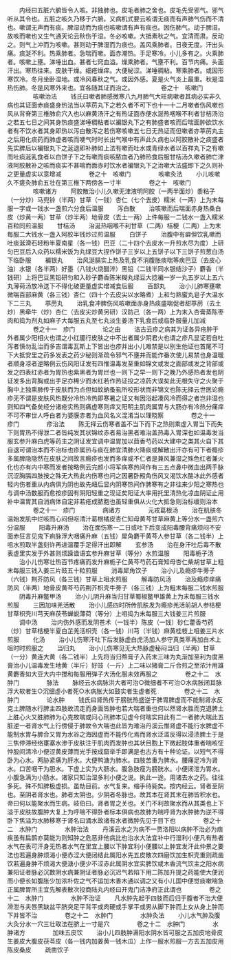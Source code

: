 <!-- { "loadSidebar": true } -->
　　内经曰五脏六腑皆令人咳。非独肺也。皮毛者肺之舍也。皮毛先受邪气。邪气听从其令也。五脏之咳久乃移于六腑。又病机式要云咳谓无痰而有声肺气伤而不清也。嗽谓无声而有痰。脾湿动而为痰也咳嗽谓有声有痰也。因伤肺气。动于脾湿。故咳而嗽也又生气通天论云秋伤于湿。冬必咳嗽。大抵素秋之气。宜清而肃。反动之。则气上冲而为咳嗽。甚则动于脾湿而为痰也。盖风乘肺者。日夜无度。汗出头痛。痰涎不利。热乘肺者。急喘而嗽。面赤潮热。手足寒冷。小儿多有之。火乘肺者。咳嗽上壅。涕唾出血。甚者七窍血溢。燥乘肺者。气壅不利。百节内痛。头面汗出。寒热往来。皮肤干燥。细疮燥痒。大便秘涩。涕唾稠粘。寒乘肺者。或因形寒饮冷。冬月坐卧湿地。或冷风春秋之气。或因外感。夏是火气炎上最重。秋是湿热伤肺。冬是风寒外来也。宜各随其证而治之。
　　
　　卷之十　咳嗽门
　　
　　咳嗽治法
　　钱氏曰嗽者肺感微寒八九月肺气大旺病嗽者其病必实非久病也其证面赤痰盛身热法当以葶苈丸下之若久者不可下也十一十二月嗽者伤风嗽也风从背脊第三椎肺俞穴入也以麻黄汤汗之有热证面赤便水涎热咽喉不利者甘桔汤治之若五七日之间其身热痰盛涕唾稠粘者以褊银丸下之有肺盛者咳而后喘面肿欲饮水者有不饮水者其身即热以泻白散泻之若伤寒咳嗽五七日无热证而但嗽者亦葶苈丸主之后用化痰药而肺虚者咳而哽气时时长出气喉中有声此久病也以阿胶散补之痰盛者先实脾后以褊银丸下之涎退即补肺如上法有嗽而吐水或青绿水者以百祥丸下之有嗽而吐痰涎乳食者以白饼子下之有嗽而痰咳脓血者乃肺热食后服甘桔汤久嗽者肺亡津液阿胶散补之咳而痰实不甚喘而面赤时饮水者褊银丸下之治嗽大法盛即下之久则补之更量虚实以意增减
　　
　　卷之十　咳嗽门
　　
　　咳嗽灸法
　　小儿咳嗽久不瘥灸肺俞五壮在第三椎下两傍各一寸半
　　
　　卷之十　咳嗽门
　　
　　咳嗽诸方
　　阿胶散治小儿久嗽无津液明阿胶（一两半面炒）黍粘子（一分炒）马兜铃（半两）甘草（一钱）杏仁（七个去皮）糯米（一两）上为末每服一字或一钱水一盏煎六分食后温服
　　泻白散
　　治咳嗽而后喘面赤身热桑白皮（炒黄一两）甘草（炒半两）地骨皮（去土一两）上件每服一二钱水一盏入糯米百粒同煎温服
　　甘桔汤
　　治涎热咽喉不利甘草（二两）桔梗（二两）上为末每服二大钱水一盏入阿胶半钱炒过煎温服
　　白饼子
　　治腹中有癖但饮乳嗽而吐痰涎滑石轻粉半夏南星（各一钱）巴豆（二十四个去皮水一升煎水尽为度）上研匀巴豆后入众药以糯米饭为丸绿豆大捏作饼子三岁以上五饼子以下三饼子煎葱白汤下临卧服
　　褊银丸
　　治风涎膈实上热及乳食不消腹胀痰喘等疾巴豆（去皮心油）水银（各半两）好墨（八钱火烧醋淬）黑铅（二钱半同水银结沙子）麝香（半钱研）上将巴豆黑铅研匀和入砂子麝香陈米糊丸绿豆大捻褊一岁一丸五岁以上五六丸薄荷汤放冷送下不得化破更量虚实增减食后服
　　百部丸
　　治小儿肺寒壅嗽微喘百部麻黄（各三钱）杏仁（四十个去皮尖以水略煮）上和匀熟蜜丸皂子大温水下二三丸
　　葶苈丸
　　治乳食冲脾伤风咳嗽面赤身热痰盛喘促者甜葶苈（去土炒）黑牵牛（炒）杏仁（去皮尖炒黄另研）汉防己（各一两）上为末入杏膏蒸陈枣肉和捣为剂丸如麻子大每服五丸至七丸淡生姜汤下乳食后或临卧服量儿加减
　　
　　卷之十一　疹门
　　
　　论之由
　　洁古云疹之病其为证各异疮肿于外者属少阳相火也谓之小红靥行皮肤之中不出者属少阴君火也谓之疹凡显证若自吐泻者慎勿乱治而多吉谓毒瓦斯上下皆出也疹并出小儿难禁是以别生他证也首尾不可下大抵安里之药多发表之药少秘则渐疏令邪气不壅并而能作番次使儿易禁也身温暖者顺身凉者逆略例云伤风阳证发有四惟温毒发至重如锦文或发之面部或发之背部或发之四表红赤者为胃热也紫黑者为胃烂也一则下之早一则下之晚乃外感热者发也阴证发多出背胸或出手足亦稀少而水红若作热证投之凉药大误矣此无根失守之火聚于胸中上独熏肺传于皮肤而为点但如蚊蚋蚤虱所咬形状而非锦文也陈无择云世医论瘾疹无不谓是皮肤风热既分冷热冷热即寒暑之证又有因浴起凑风冷而得之者岂非湿也则知四气备矣经分诸疮实热则痛虚寒则痒又阳明主肌肉属胃与大肠亦有冷热分痛痒不可不审世人呼白者为婆膜赤者为血风名义混淆当以理晓察
　　
　　卷之十一　疹门
　　
　　疹治法
　　陈无择云伤寒者盖不当下而下之热则乘虚入胃当下而失下则胃热不得泄二者皆纯发其状锦纹赤者易治黑者难治盖热毒入胃深也如温毒发当服玄参升麻白虎等药主之阴证发宜调中温胃加以茴香芍药以大建中之类其火自下其自退可谓治本而不治标也疹属热与痰在肺宜清肺火降痰或解散出汗亦有可下者瘾疹多属脾隐隐然在皮肤之间故言瘾疹也发而多痒或不仁者是兼风兼湿之殊色红者兼火化也亦有内中寒而发者按略例云完颜小将军病寒热间作有三五点鼻中微血出两手脉沉涩胸膈四肢按之殊无大热此内伤寒也问之因暑卧殿角伤风又渴饮水酪冰此外感者轻内伤者重从内病俱为阴也故先衄后显内阴寒热间作脾寒有之非往来少阳之寒热也与调中汤数服而愈按疹固有阴阳轻重之现证矣阳证大率用托里清热化凉血阴证止用补中温胃其自消病体自定非若疮成脓胞也虽轻重俱从火化大抵急则治标缓则治本
　　
　　卷之十一　疹门
　　
　　病诸方
　　
　　元戎葛根汤
　　治在肌肤冬温始发肌中烂咳而心闷但呕清汁葛根橘皮杏仁知母黄芩甘草麻黄上等分水一盏煎六分温服
　　阳毒升麻汤
　　治在面伤寒一二日或吐下后变成阳毒腰背痛烦闷不安面赤狂言见鬼下痢脉浮大咽痛升麻（五钱）犀角麝干黄芩人参甘草（各二钱半）上咀水煎取半盏刻许再进温覆手足得汗出即解
　　玄参汤
　　治在身汗吐后毒不散表虚里实发于外甚则烦躁谵语玄参升麻甘草（等分）水煎温服
　　阳毒栀子汤
　　治小儿伤寒壮热百节疼痛而发升麻栀子仁黄芩芍药石膏知母杏仁柴胡甘草上粗末每服三钱入姜三片豉五十粒煎服
　　消毒犀角饮子
　　治小儿及瘾疹牛蒡子（六钱）荆芥防风（各三钱）甘草上咀水煎服
　　解毒防风汤
　　治及瘾疹痒痛防风（半两）地骨皮黄芩芍药荆芥枳壳牛蒡子（各三钱）上为粗末每服二钱水煎服
　　阴毒升麻鳖甲汤
　　治小儿阴升麻当归甘草蜀椒鳖甲雄黄上为末每服三钱水煎服
　　三因加味羌活散
　　治小儿感四时所传肌肤发为瘾疹羌活前胡人参桔梗甘草枳壳川芎天麻茯苓蝉蜕薄荷（等分）上咀捣为末每服三大钱姜三片煎服
　　调中汤
　　治内伤外感而发阴苍术（一钱半）陈皮（一钱）砂仁藿香芍药（炒）甘草桔梗半夏白芷羌活枳壳（各一钱）川芎（半钱）麻黄桂枝上咀姜三片水煎服
　　化汤
　　治小儿伤寒汗吐下后发脉虚白虎汤加人参守真类萃再加白术上咀时时煎服之
　　当归丸
　　治小儿伤寒见无大热脉虚秘闷当归（半两）甘草（一分）黄连大黄（各二钱半）上先将当归熬膏子入药末三味为丸渐加至利为度黑膏治小儿温毒发生地黄（半斤）好豉（一斤）上二味以猪膏二斤合煎之至浓汁用雄黄麝香如大豆大内中搅和每服用弹子大汤化服未效再服之
　　
　　卷之十二　水肿门
　　
　　脉法
　　脉经云水病脉洪大者可治○微细者不可治○水病胀闭其脉浮大软者生○沉细虚小者死○水病胀大如鼓实者生虚者死
　　
　　卷之十二　水肿门
　　
　　论水肿
　　钱氏曰肾热传于膀胱热盛逆于脾胃脾虚而不能制肾水反克土脾随水行脾主四肢故流走而身面皆肿也若大喘者重也何以然肾水胜而克退脾土上胜心火又胜肺肺为心克故喘或问心刑肺本见虚今何喘实曰此有二一者肺大喘此五脏逆一者肾水气上行傍侵于肺故令大喘也此皆为难治丹溪云惟肾虚不能行水脾虚不能制水胃与脾合又胃为水谷之海因虚而不能传化焉而肾水泛滥反得以浸渍脾土于是三焦停滞经络壅塞水渗于皮肤注于肌肉而发肿也其状目胞上下微起肢体重者喘咳怔忡股间清冷小便涩黄皮薄而光手按成窟举手即满是也古方有十种论证。以短气不得卧为心水。两胁紧痛为肝水。大便鸭溏为肺水。四肢苦重为脾水。腰痛足冷为肾水。口苦咽干为胆水。下虚上实为大肠水。腹急肢瘦为膀胱水。小便闭泄为胃水。小腹急满为小肠水。诸家只知治湿多利小便之说。执此一途。用诸去水之药。往往多死。殊不知脾极虚损。虽劫目前。水气复来。缩手待毙矣。按内经云。肾者至阴也。至阴者肾水也。肺者太阴也。少阴者冬脉也。故其本在肾其末在肺皆积水也。帝曰何以能聚水而生病。岐伯曰。肾者胃之关也。关门不利故聚水而从其类也上下溢于皮肤故腹肿大复上为呼喘不得卧者标本俱病也故肺为喘呼肾为水肿肺为逆不得卧下焦溢为水肺移寒于肾名曰涌水故诸有水者微肿先见于目下也
　　
　　卷之十二　水肿门
　　
　　水肿治法
　　丹溪云水之为病不一贾洛阳以病肿不治必为痼疾虽有扁鹊亦莫能为则知肿之危恶非他病比也治水大法宜补中行湿利小便凡有热者水气在表可汗身无热者水气在里宜上腰以下肿宜利小便腰以上肿宜发汗此仲景之要法也若遍身肿烦渴小便赤涩大便闭结此属阳水先五皮散次四磨饮加生枳壳重则疏凿饮若遍身肿不烦渴大便溏小便少不涩赤此属阴水宜实脾饮或木香流气饮主之阳水病兼阳证者脉必沉数阴水病兼阴证者脉必沉迟气若陷下用二陈加升提之药能使大便润而小便长如腹胀少加浓朴佐之气不运加木香木通以调之又有小儿国中便觉痰嗽喘急正属脾胃所主宜先解表散次投商陆丸内经曰开鬼门洁净府正此谓也
　　
　　卷之十二　水肿门
　　
　　水肿不治证
　　凡水肿先起于四肢而后归于腹者不治大便滑泄与夫唇黑缺盆平脐突足平背平或肉硬或手掌平或男从脚下肿而上女从身上肿而下并皆不治
　　
　　卷之十二　水肿门
　　
　　水肿灸法
　　小儿水气肿及腹大灸分水一穴三壮取法在脐上一寸是穴
　　
　　卷之十二　水肿门
　　
　　水肿诸方
　　
　　加味五皮饮
　　治小儿四肢肿满阳水阴水皆可服之五加皮地骨皮生姜皮大腹皮茯苓皮（各一钱内加姜黄一钱木瓜）上作一服水煎服一方去五加皮用陈皮桑皮
　　疏凿饮子
